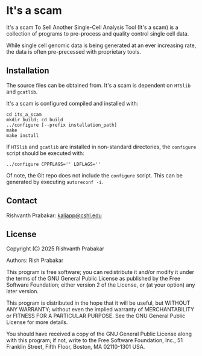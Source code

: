 # It's a scam
It's a scam To Sell Another Single-Cell Analysis Tool (It's a scam)
is a collection of programs to pre-process and quality control
single cell data.

While single cell genomic data is being generated at an ever
increasing rate, the data is often pre-precessed with proprietary
tools. 

## Installation

The source files can be obtained from.
It's a scam is dependent on `HTSlib` and `gcatlib`.

It's a scam is configured compiled and installed with:
```
cd its_a_scam
mkdir build; cd build
../configure [--prefix installation_path]
make
make install
```

If `HTSlib` and `gcatlib` are installed in non-standard directories,
the `configure` script should be executed with:
```
../configure CPPFLAGS='' LDFLAGS=''
```

Of note, the Git repo does not include the `configure` script.
This can be generated by executing `autoreconf -i`.


## Contact
Rishvanth Prabakar: kaliapp@cshl.edu

## License
Copyright (C) 2025 Rishvanth Prabakar

Authors: Rish Prabakar

This program is free software; you can redistribute it and/or modify it
under the terms of the GNU General Public License as published by the Free
Software Foundation; either version 2 of the License, or (at your option)
any later version.

This program is distributed in the hope that it will be useful, but WITHOUT
ANY WARRANTY; without even the implied warranty of MERCHANTABILITY or FITNESS
FOR A PARTICULAR PURPOSE. See the GNU General Public License for more details.

You should have received a copy of the GNU General Public License along
with this program; if not, write to the Free Software Foundation, Inc.,
51 Franklin Street, Fifth Floor, Boston, MA 02110-1301 USA.
